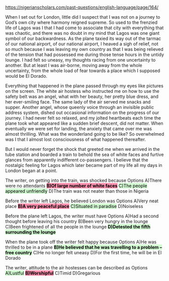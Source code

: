 https://nigerianscholars.com/past-questions/english-language/page/164/

When I set out for London, little did I suspect that I was not on a journey to God’s own city where harmony reigned supreme. So used to the frenzied life of Lagos was I that I had come to associate that city with everything that was chaotic, and there was no doubt in my mind that Lagos was one giant symbol of our backwardness. As the plane taxied its way out of the tarmac of our national airport, of our national airport, I heaved a sigh of relief, not so much because I was leaving my own country as that I was being relieved of the tension that had possessed me during those tense hours in the untidy lounge. I had felt so uneasy, my thoughts racing from one uncertainty to another. But at least I was air-borne, moving away from the whole uncertainty, from the whole load of fear towards a place which I supposed would be El Dorado.

Everything that happened in the plane passed through my eyes like pictures on the screen. The white air hostess who instructed me on how to use the safety belt was an angel, what with her beauty, her pretty blue dress, and her ever-smiling face. The same lady of the air served me snacks and supper. Another angel, whose queenly voice through an invisible public address system, dished out occasional information on the progress of our journey. I had never felt so relaxed, and my jolted heartbeats each time the plane took what appeared like a sudden brief descent, did not matter. When eventually we were set for landing, the anxiety that came over me was almost thrilling. What was the wonderland going to be like? So overwhelmed was I that I almost lost consciousness of what happened thereafter.

But I would never forget the shock that greeted me when we arrived in the tube station and boarded a train to behold the sea of white faces and furtive glances from apparently indifferent co-passengers. I believe that the nostalgic feeling for Lagos which later became part of my life all my days in London began at a point.

The writer, on getting into the train, was shocked because
Options
A)There were no attendants
<mark style="background: #FF5582A6;">**B)Of large number of white faces**</mark>
<mark style="background: #BBFABBA6;">C)The people appeared unfriendly</mark>
D)The train was not neater than those in Nigeria

Before the writer left Lagos, he believed London was
Options
A)Very neat place
<mark style="background: #FF5582A6;">**B)A very peaceful place**</mark>
<mark style="background: #BBFABBA6;">C)Situated in paradise</mark>
D)Noiseless

Before the plane left Lagos, the writer must have
Options
A)Had a second thought before leaving his country
B)Been very hungry in the lounge
C)Been frightened of all the people in the lounge
<mark style="background: #BBFABBA6;">**D)Detested the fifth surrounding the lounge**</mark>

When the plane took off the writer felt happy because
Options
A)He was thrilled to be in a plane
<mark style="background: #BBFABBA6;">**B)He believed that he was travelling to a problem –free country**</mark>
C)He no longer felt uneasy
D)For the first time, he will be in El Dorado

The writer, attitude to the air hostesses can be described as
Options
<mark style="background: #BBFABBA6;">A)Lustful</mark>
<mark style="background: #FF5582A6;">**B)Worshipful**</mark>
C)Timid
D)Gregarious
